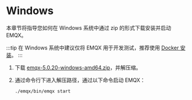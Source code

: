 # Windows

本章节将指导您如何在 Windows 系统中通过 zip 的形式下载安装并启动 EMQX。

:::tip
在 Windows 系统中建议仅将 EMQX 用于开发测试，推荐使用 [Docker 安装](./install-docker.md)。
:::

1. 下载 [emqx-5.0.20-windows-amd64.zip](https://www.emqx.com/zh/downloads/broker/5.0.20/emqx-5.0.20-windows-amd64.zip)，并解压缩。

2. 通过命令行下进入解压路径，通过以下命令启动 EMQX：

   ```
   ./emqx/bin/emqx start
   ```

   
